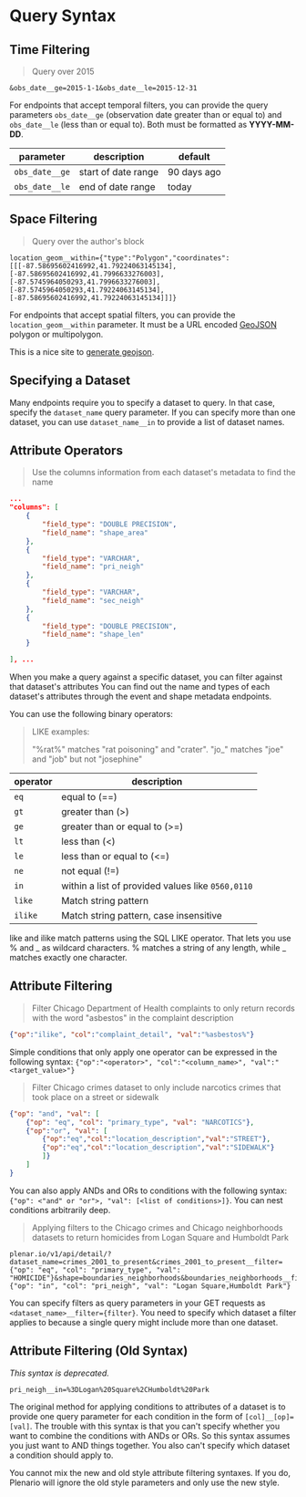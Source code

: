 # Query Syntax

## Time Filtering

> Query over 2015

```
&obs_date__ge=2015-1-1&obs_date__le=2015-12-31
```

For endpoints that accept temporal filters, you can provide the query parameters `obs_date__ge` (observation date greater than or equal to) and `obs_date__le` (less than or equal to). Both must be formatted as **YYYY-MM-DD**.

|parameter|description|default
|---|---|---|
|`obs_date__ge`|start of date range|90 days ago|
|`obs_date__le`|end of date range|today|

## Space Filtering

> Query over the author's block

```
location_geom__within={"type":"Polygon","coordinates":[[[-87.58695602416992,41.79224063145134],[-87.58695602416992,41.7996633276003],[-87.5745964050293,41.7996633276003],[-87.5745964050293,41.79224063145134],[-87.58695602416992,41.79224063145134]]]}
```

For endpoints that accept spatial filters, you can provide the `location_geom__within` parameter.
It must be a URL encoded [GeoJSON](http://geojson.org/) polygon or multipolygon.

<aside class="notice">
    This is a nice site to <a href=http://geojson.org/>generate geojson</a>.
</aside>

## Specifying a Dataset

Many endpoints require you to specify a dataset to query.
In that case, specify the `dataset_name` query parameter.
If you can specify more than one dataset, you can use `dataset_name__in`
to provide a list of dataset names.

## Attribute Operators

> Use the columns information from each dataset's metadata
> to find the name


```json
...
"columns": [
    {
        "field_type": "DOUBLE PRECISION",
        "field_name": "shape_area"
    },
    {
        "field_type": "VARCHAR",
        "field_name": "pri_neigh"
    },
    {
        "field_type": "VARCHAR",
        "field_name": "sec_neigh"
    },
    {
        "field_type": "DOUBLE PRECISION",
        "field_name": "shape_len"
    }

], ...
```

When you make a query against a specific dataset,
you can filter against that dataset's attributes
You can find out the name and types of each dataset's attributes
through the event and shape metadata endpoints.

You can use the following binary operators:

> LIKE examples:
>
> "%rat%" matches "rat poisoning" and "crater".
> "jo_" matches "joe" and "job" but not "josephine"

|operator|description|
|---|---|
|`eq`|equal to (==)|
|`gt`|greater than (>)|
|`ge`|greater than or equal to (>=)|
|`lt`|less than (<)|
|`le`|less than or equal to (<=)|
|`ne`|not equal (!=)|
|`in`|within a list of provided values like `0560,0110`|
|`like`|Match string pattern|
|`ilike`|Match string pattern, case insensitive|


<aside class="notice">
    like and ilike match patterns using the SQL LIKE operator. That lets you use % and _ as wildcard characters. % matches a string of any length, while _ matches exactly one character.
</aside>

## Attribute Filtering

> Filter Chicago Department of Health complaints to only return records with the word "asbestos" in the complaint description

```json
{"op":"ilike", "col":"complaint_detail", "val":"%asbestos%"}
```

Simple conditions that only apply one operator can be expressed in the following syntax: `{"op":"<operator>", "col":"<column_name>", "val":"<target_value>"}`

> Filter Chicago crimes dataset to only include narcotics crimes that took place on a street or sidewalk

```json
{"op": "and", "val": [
    {"op": "eq", "col": "primary_type", "val": "NARCOTICS"},
    {"op":"or", "val": [
        {"op":"eq","col":"location_description","val":"STREET"},
        {"op":"eq","col":"location_description","val":"SIDEWALK"}
        ]}
    ]
}
```

You can also apply ANDs and ORs to conditions with the following syntax:
`{"op": <"and" or "or">, "val": [<list of conditions>]}`. You can nest conditions arbitrarily deep.

>Applying filters to the Chicago crimes and Chicago neighborhoods datasets to return homicides from Logan Square and Humboldt Park

```
plenar.io/v1/api/detail/?dataset_name=crimes_2001_to_present&crimes_2001_to_present__filter={"op": "eq", "col": "primary_type", "val": "HOMICIDE"}&shape=boundaries_neighborhoods&boundaries_neighborhoods__filter={"op": "in", "col": "pri_neigh", "val": "Logan Square,Humboldt Park"}
```

You can specify filters as query parameters in your GET requests as `<dataset_name>__filter={filter}`.
You need to specify which dataset a filter applies to because a single query might include more than one dataset.

## Attribute Filtering (Old Syntax)

_This syntax is deprecated._

```
pri_neigh__in=%3DLogan%20Square%2CHumboldt%20Park
```

The original method for applying conditions to attributes of a dataset
is to provide one query parameter for each condition in the form of
`[col]__[op]=[val]`.
The trouble with this syntax is that you can't specify
whether you want to combine the conditions with ANDs or ORs.
So this syntax assumes you just want to AND things together.
You also can't specify which dataset a condition should apply to.

<aside class="warning">
    You cannot mix the new and old style attribute filtering syntaxes.
    If you do, Plenario will ignore the old style parameters and only use the new style.
</aside>
